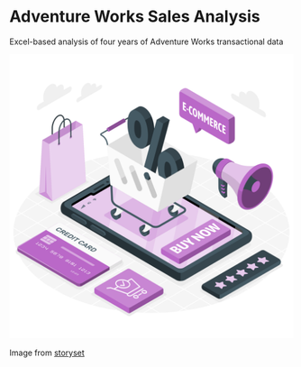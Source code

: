 # Adventure Works Sales Analysis
Excel-based analysis of four years of Adventure Works transactional data

<img src="assets/img/project5_ecommerce.png" />

Image from [storyset](https://storyset.com/search?q=online%20shopping)
